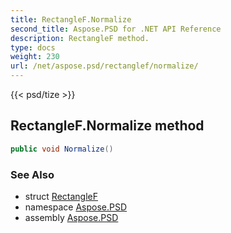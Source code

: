 ```yaml
---
title: RectangleF.Normalize
second_title: Aspose.PSD for .NET API Reference
description: RectangleF method. 
type: docs
weight: 230
url: /net/aspose.psd/rectanglef/normalize/
---
```

{{< psd/tize >}}
## RectangleF.Normalize method

```csharp
public void Normalize()
```

### See Also

* struct [RectangleF](../)
* namespace [Aspose.PSD](../../rectanglef/)
* assembly [Aspose.PSD](../../../)


